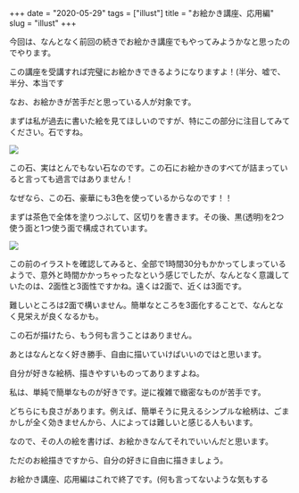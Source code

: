 +++
date = "2020-05-29"
tags = ["illust"]
title = "お絵かき講座、応用編"
slug = "illust"
+++

今回は、なんとなく前回の続きでお絵かき講座でもやってみようかなと思ったのでやります。

この講座を受講すれば完璧にお絵かきできるようになりますよ！(半分、嘘で、半分、本当です

なお、お絵かきが苦手だと思っている人が対象です。

まずは私が過去に書いた絵を見てほしいのですが、特にこの部分に注目してみてください。石ですね。

![](https://raw.githubusercontent.com/syui/img/master/old/illust_2020_05_29_01.png)

この石、実はとんでもない石なのです。この石にお絵かきのすべてが詰まっていると言っても過言ではありません！

なぜなら、この石、豪華にも3色を使っているからなのです！！

まずは茶色で全体を塗りつぶして、区切りを書きます。その後、黒(透明)を2つ使う面と1つ使う面で構成されています。

![](https://raw.githubusercontent.com/syui/img/master/old/illust_2020_05_29_01.gif)

この前のイラストを確認してみると、全部で1時間30分もかかってしまっているようで、意外と時間かかっちゃったなという感じでしたが、なんとなく意識していたのは、2面性と3面性ですかね。遠くは2面で、近くは3面です。

難しいところは2面で構いません。簡単なところを3面化することで、なんとなく見栄えが良くなるかも。

この石が描けたら、もう何も言うことはありません。

あとはなんとなく好き勝手、自由に描いていけばいいのではと思います。

自分が好きな絵柄、描きやすいものってありますよね。

私は、単純で簡単なものが好きです。逆に複雑で緻密なものが苦手です。

どちらにも良さがあります。例えば、簡単そうに見えるシンプルな絵柄は、ごまかしが全く効きませんから、人によっては難しいと感じる人もいます。

なので、その人の絵を書けば、お絵かきなんてそれでいいんだと思います。

ただのお絵描きですから、自分の好きに自由に描きましょう。

お絵かき講座、応用編はこれで終了です。(何も言ってないような気もする

